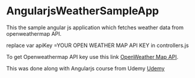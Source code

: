 # AngularjsWeatherSampleApp

 This the sample angular js application which fetches weather data from openweathermap API.

 replace var apiKey =YOUR OPEN WEATHER MAP API KEY in controllers.js

 To get Openweathermap API key use this link  [OpenWeather Map API](https://openweathermap.org/appid).
 
 This was done along with Angularjs course from Udemy [Udemy](https://www.udemy.com/learn-angularjs/)